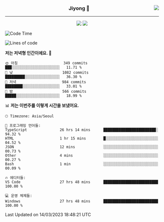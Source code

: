 
<div align="center">
  
  <img align="right" src="https://github-readme-stats.vercel.app/api/top-langs/?username=kkkimjiyong&theme=dracula&hide=Procfile&layout=compact&langs_count=7"/>

  ### Jiyong 🎨
  
  ---
  
  <a href="https://www.notion.so/de89c82b663345278de4489463a81458?v=f059fc8382b84103b52c77918639c252"><img src="https://img.shields.io/badge/Github Projects-000000?style=flat-square&logo=github&logoColor=white"/></a>
  <a href="https://haardy.tistory.com/"><img src="https://img.shields.io/badge/Jiyongstory-3DDC84?style=flat-square&logo=Tistory&logoColor=black"/></a>


</div>

  <!--START_SECTION:waka-->
![Code Time](http://img.shields.io/badge/Code%20Time-184%20hrs%206%20mins-blue)

![Lines of code](https://img.shields.io/badge/%EC%A0%80%EB%8A%94%20%EC%97%AC%ED%83%9C%EA%B9%8C%EC%A7%80%20-2.1%20million%20%EC%A4%84%EC%9D%98%20%EC%BD%94%EB%93%9C%EB%A5%BC%20%EC%9E%91%EC%84%B1%ED%96%88%EC%96%B4%EC%9A%94.-blue)

**저는 저녁형 인간이에요. 🦉** 

```text
🌞 아침                     349 commits         ███░░░░░░░░░░░░░░░░░░░░░░   11.71 % 
🌆 낮　                     1082 commits        █████████░░░░░░░░░░░░░░░░   36.30 % 
🌃 저녁                     984 commits         ████████░░░░░░░░░░░░░░░░░   33.01 % 
🌙 밤　                     566 commits         █████░░░░░░░░░░░░░░░░░░░░   18.99 % 
```


📊 **저는 이번주를 이렇게 시간을 보냈어요.** 

```text
🕑︎ Timezone: Asia/Seoul

💬 프로그래밍 언어들: 
TypeScript               26 hrs 14 mins      ████████████████████████░   94.32 % 
HTML                     1 hr 15 mins        █░░░░░░░░░░░░░░░░░░░░░░░░   04.52 % 
JSON                     12 mins             ░░░░░░░░░░░░░░░░░░░░░░░░░   00.73 % 
Other                    4 mins              ░░░░░░░░░░░░░░░░░░░░░░░░░   00.27 % 
Bash                     1 min               ░░░░░░░░░░░░░░░░░░░░░░░░░   00.09 % 

🔥 에디터들: 
VS Code                  27 hrs 48 mins      █████████████████████████   100.00 % 

💻 운영 체제들: 
Windows                  27 hrs 48 mins      █████████████████████████   100.00 % 
```


 Last Updated on 14/03/2023 18:48:21 UTC
<!--END_SECTION:waka-->
